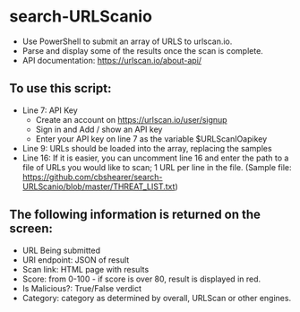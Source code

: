 # search-URLScanio
- Use PowerShell to submit an array of URLS to urlscan.io.
- Parse and display some of the results once the scan is complete.
- API documentation: https://urlscan.io/about-api/

## To use this script:
- Line 7: API Key
  - Create an account on https://urlscan.io/user/signup
  - Sign in and Add / show an API key
  - Enter your API key on line 7 as the variable $URLScanIOapikey
- Line 9: URLs should be loaded into the array, replacing the samples
- Line 16: If it is easier, you can uncomment line 16 and enter the path to a file of URLs you would like to scan; 1 URL per line in the file. (Sample file: https://github.com/cbshearer/search-URLScanio/blob/master/THREAT_LIST.txt) 

## The following information is returned on the screen: 
- URL Being submitted
- URI endpoint: JSON of result
- Scan link: HTML page with results
- Score: from 0-100 - if score is over 80, result is displayed in red.
- Is Malicious?: True/False verdict
- Category: category as determined by overall, URLScan or other engines.
